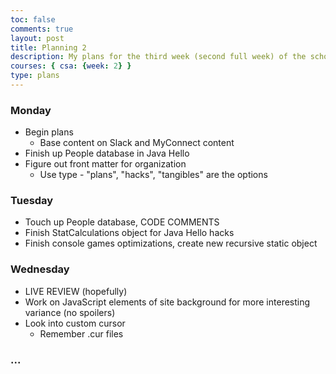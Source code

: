 ```yaml
---
toc: false
comments: true
layout: post
title: Planning 2
description: My plans for the third week (second full week) of the school year.
courses: { csa: {week: 2} }
type: plans
---
```


### Monday

- Begin plans
    - Base content on Slack and MyConnect content
- Finish up People database in Java Hello
- Figure out front matter for organization
    - Use type - "plans", "hacks", "tangibles" are the options

### Tuesday

- Touch up People database, CODE COMMENTS
- Finish StatCalculations object for Java Hello hacks
- Finish console games optimizations, create new recursive static object


### Wednesday

- LIVE REVIEW (hopefully)
- Work on JavaScript elements of site background for more interesting variance (no spoilers)
- Look into custom cursor
    - Remember .cur files

### ...